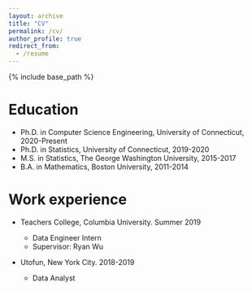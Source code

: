 ```yaml
---
layout: archive
title: "CV"
permalink: /cv/
author_profile: true
redirect_from:
  - /resume
---
```


{% include base_path %}

Education
======
* Ph.D. in Computer Science Engineering, University of Connecticut, 2020-Present
* Ph.D. in Statistics, University of Connecticut, 2019-2020
* M.S. in Statistics, The George Washington University, 2015-2017
* B.A. in Mathematics, Boston University, 2011-2014

Work experience
======
* Teachers College, Columbia University. Summer 2019
  * Data Engineer Intern
  * Supervisor: Ryan Wu

* Utofun, New York City. 2018-2019
  * Data Analyst
